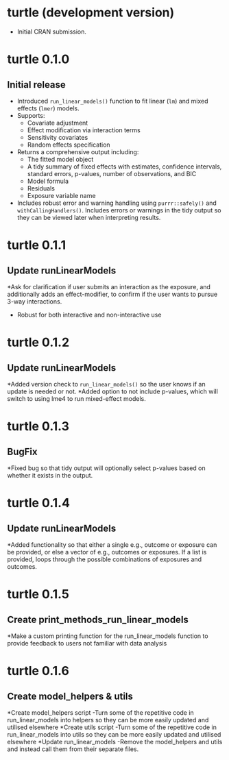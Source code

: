 # turtle (development version)

* Initial CRAN submission.

# turtle 0.1.0

## Initial release

* Introduced `run_linear_models()` function to fit linear (`lm`) and mixed effects (`lmer`) models.
* Supports:
  - Covariate adjustment
  - Effect modification via interaction terms
  - Sensitivity covariates
  - Random effects specification
* Returns a comprehensive output including:
  - The fitted model object
  - A tidy summary of fixed effects with estimates, confidence intervals, standard errors, p-values, number of observations, and BIC
  - Model formula
  - Residuals
  - Exposure variable name
* Includes robust error and warning handling using `purrr::safely()` and `withCallingHandlers()`. Includes errors or warnings in the tidy output so they can be viewed later when interpreting results.

# turtle 0.1.1

## Update runLinearModels

*Ask for clarification if user submits an interaction as the exposure, and additionally adds an effect-modifier, to confirm if the user wants to pursue 3-way interactions.
  - Robust for both interactive and non-interactive use

# turtle 0.1.2

## Update runLinearModels

*Added version check to `run_linear_models()` so the user knows if an update is needed or not.
*Added option to not include p-values, which will switch to using lme4 to run mixed-effect models.

# turtle 0.1.3

## BugFix

*Fixed bug so that tidy output will optionally select p-values based on whether it exists in the output.

# turtle 0.1.4

## Update runLinearModels

*Added functionality so that either a single e.g., outcome or exposure can be provided, or else a vector of e.g., outcomes or exposures. If a list is provided, loops through the possible combinations of exposures and outcomes.

# turtle 0.1.5

## Create print_methods_run_linear_models

*Make a custom printing function for the run_linear_models function to provide feedback to users not familiar with data analysis

# turtle 0.1.6

## Create model_helpers & utils

*Create model_helpers script
  -Turn some of the repetitive code in run_linear_models into helpers so they can be more easily updated and utilised elsewhere
*Create utils script
  -Turn some of the repetitive code in run_linear_models into utils so they can be more easily updated and utilised elsewhere
*Update run_linear_models
  -Remove the model_helpers and utils and instead call them from their separate files.
